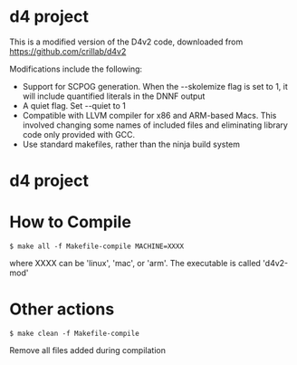 # d4 project

This is a modified version of the D4v2 code, downloaded from https://github.com/crillab/d4v2

Modifications include the following:
   * Support for SCPOG generation.
     	When the --skolemize flag is set to 1, it will include quantified literals in the DNNF output
   * A quiet flag.  Set --quiet to 1
   * Compatible with LLVM compiler for x86 and ARM-based Macs.
        This involved changing some names of included files and eliminating library code only provided with GCC.
   * Use standard makefiles, rather than the ninja build system

# d4 project

# How to Compile

```console
$ make all -f Makefile-compile MACHINE=XXXX
```

where XXXX can be 'linux', 'mac', or 'arm'.
The executable is called 'd4v2-mod'

# Other actions

```console
$ make clean -f Makefile-compile 
```

Remove all files added during compilation

